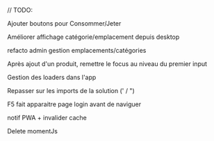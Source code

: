 // TODO:

Ajouter boutons pour Consommer/Jeter

Améliorer affichage catégorie/emplacement depuis desktop

refacto admin gestion emplacements/catégories

Après ajout d'un produit, remettre le focus au niveau du premier input

Gestion des loaders dans l'app

Repasser sur les imports de la solution (' / ")

F5 fait apparaitre page login avant de naviguer

notif PWA + invalider cache

Delete momentJs
